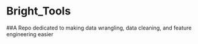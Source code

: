 # Bright_Tools
##A Repo dedicated to making data wrangling, data cleaning, and feature engineering easier


